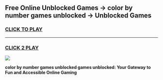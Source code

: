 
## Free Online Unblocked Games → color by number games unblocked → Unblocked Games
<h3>
<a href="https://premium.freeplayer.one?title=color_by_number_games_unblocked&ref=21F">CLICK TO PLAY</a></h3>
<hr>

<h3>
<a href="https://premium.freeplayer.one?title=color_by_number_games_unblocked&ref=21F">CLICK 2 PLAY</a>
  
</h3>

<a href="https://premium.freeplayer.one?title=color_by_number_games_unblocked&ref=21F/"><img src="https://clearcache.store/games.png"></a>


**color by number games unblocked games unblocked: Your Gateway to Fun and Accessible Online Gaming**

